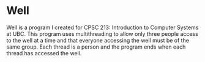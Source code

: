 # Well

Well is a program I created for CPSC 213: Introduction to Computer Systems at UBC. This program uses multithreading to allow only three people access to the well at a time and that everyone accessing the well must be of the same group. Each thread is a person and the program ends when each thread has accessed the well.

